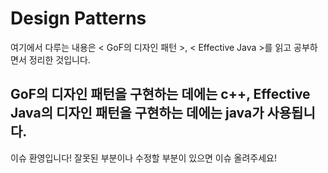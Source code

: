# Design Patterns

여기에서 다루는 내용은 < GoF의 디자인 패턴 >, < Effective Java >를 읽고 공부하면서 정리한 것입니다.

GoF의 디자인 패턴을 구현하는 데에는 c++, Effective Java의 디자인 패턴을 구현하는 데에는 java가 사용됩니다.
-----
이슈 환영입니다! 잘못된 부분이나 수정할 부분이 있으면 이슈 올려주세요!
